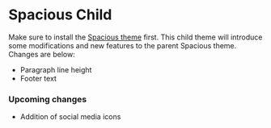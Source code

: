 # Spacious Child

Make sure to install the [Spacious theme](http://themegrill.com/themes/spacious/) first. This child theme will introduce some modifications and new features to the parent Spacious theme. Changes are below:

- Paragraph line height
- Footer text

### Upcoming changes 

- Addition of social media icons
